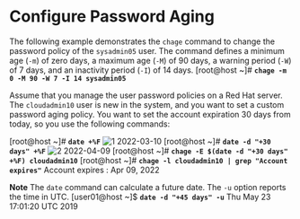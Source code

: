 # Configure Password Aging
The following example demonstrates the `chage` command to change the password policy of the `sysadmin05` user. The command defines a minimum age (`-m`) of zero days, a maximum age (`-M`) of 90 days, a warning period (`-W`) of 7 days, and an inactivity period (`-I`) of 14 days.
[root@host ~]# **`chage -m 0 -M 90 -W 7 -I 14 sysadmin05`**

Assume that you manage the user password policies on a Red Hat server. The `cloudadmin10` user is new in the system, and you want to set a custom password aging policy. You want to set the account expiration 30 days from today, so you use the following commands:

[root@host ~]# **`date +%F`** ![1](https://rol.redhat.com/rol/static/roc/Common_Content/images/1.svg)
2022-03-10
[root@host ~]# **`date -d "+30 days" +%F`** ![2](https://rol.redhat.com/rol/static/roc/Common_Content/images/2.svg)
2022-04-09
[root@host ~]# **`chage -E $(date -d "+30 days" +%F) cloudadmin10`**
[root@host ~]# **`chage -l cloudadmin10 | grep "Account expires"`**
Account expires						: Apr 09, 2022

**Note**
The `date` command can calculate a future date. The `-u` option reports the time in UTC.
[user01@host ~]$ **`date -d "+45 days" -u`**
Thu May 23 17:01:20 UTC 2019